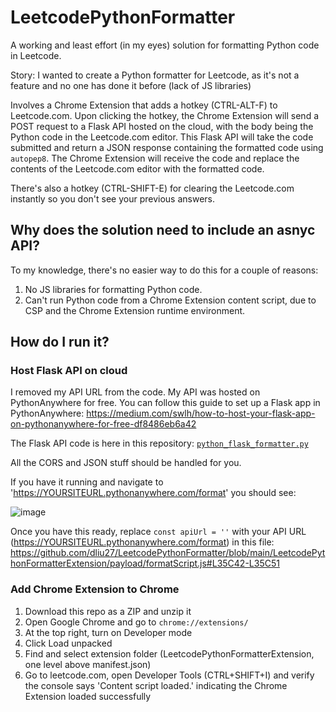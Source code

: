 # LeetcodePythonFormatter

A working and least effort (in my eyes) solution for formatting Python code in Leetcode. 

Story: I wanted to create a Python formatter for Leetcode, as it's not a feature and no one has done it before (lack of JS libraries)

Involves a Chrome Extension that adds a hotkey (CTRL-ALT-F) to Leetcode.com. Upon clicking the hotkey, the Chrome Extension will send a POST request to a Flask API hosted on the cloud, with the body being the Python code in the Leetcode.com editor. This Flask API will take the code submitted and return a JSON response containing the formatted code using ```autopep8```. The Chrome Extension will receive the code and replace the contents of the Leetcode.com editor with the formatted code.

There's also a hotkey (CTRL-SHIFT-E) for clearing the Leetcode.com instantly so you don't see your previous answers.

## Why does the solution need to include an asnyc API?
To my knowledge, there's no easier way to do this for a couple of reasons:

1. No JS libraries for formatting Python code. 
2. Can't run Python code from a Chrome Extension content script, due to CSP and the Chrome Extension runtime environment.

## How do I run it?

### Host Flask API on cloud

I removed my API URL from the code. My API was hosted on PythonAnywhere for free. You can follow this guide to set up a Flask app in PythonAnywhere: https://medium.com/swlh/how-to-host-your-flask-app-on-pythonanywhere-for-free-df8486eb6a42

The Flask API code is here in this repository: [```python_flask_formatter.py```](https://github.com/dliu27/LeetcodePythonFormatter/blob/main/python_flask_formatter.py)

All the CORS and JSON stuff should be handled for you.

If you have it running and navigate to 'https://YOURSITEURL.pythonanywhere.com/format' you should see:

![image](https://github.com/dliu27/LeetcodePythonFormatter/assets/48995019/118514f4-d277-4d94-a6c4-25cf9f36d922)

Once you have this ready, replace ```const apiUrl = ''``` with your API URL (https://YOURSITEURL.pythonanywhere.com/format) in this file: https://github.com/dliu27/LeetcodePythonFormatter/blob/main/LeetcodePythonFormatterExtension/payload/formatScript.js#L35C42-L35C51

### Add Chrome Extension to Chrome

1. Download this repo as a ZIP and unzip it
2. Open Google Chrome and go to ```chrome://extensions/```
3. At the top right, turn on Developer mode
4. Click Load unpacked
5. Find and select extension folder (LeetcodePythonFormatterExtension, one level above manifest.json)
6. Go to leetcode.com, open Developer Tools (CTRL+SHIFT+I) and verify the console says 'Content script loaded.' indicating the Chrome Extension loaded successfully


